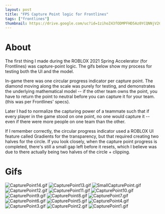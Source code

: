 ```yaml
---
layout: post
title: "FPS Capture Point logic for Frontlines"
tags: ["frontlines"]
thumbnail: https://drive.google.com/uc?id=1zihoZ43fODMPFHD5Az0YCQNNjV2C3SwR&export=download
---
```


# About

The first thing I made during the ROBLOX 2021 Spring Accelerator (for Frontlines) was capture-point logic. The gifs below show my process for testing both the UI and the model.

In-game there was one circular progress indicator per capture point. The diamond moving along the scale was purely for testing, and demonstrates the underlying mathematical model -- if the other team owns the point, you have to return the point to neutral before you can capture it for your team. (this was per Frontlines' specs). 

Later I had to normalize the capturing power of a teammate such that if every player in the game stood on one point, no one would capture it -- even if there were more people on one team than the other. 

If I remember correctly, the circular progress indicator used a ROBLOX UI feature called Gradients for the transparency, but that required creating two halves for the circle. If you look closely, when the capture point progress is completed, there's still a small gap left before it resets, which I believe was due to there actually being two halves of the circle + clipping.

# Gifs
![CapturePoint14.gif](https://drive.google.com/uc?id=1zihoZ43fODMPFHD5Az0YCQNNjV2C3SwR&export=download)
![CapturePoint13.gif](https://drive.google.com/uc?id=1CF2vkpgBCt-ogJGal-CXz1FB-iGNPuDe&export=download)
![SmallCapturePoint.gif](https://drive.google.com/uc?id=1TuAhelFw3aYOrQU0GFnRSqbGJVshN_I8&export=download)
![CapturePoint12.gif](https://drive.google.com/uc?id=1VOfno2scpmM2gHfIYoyS2sP3y4uIaW0r&export=download)
![CapturePoint11.gif](https://drive.google.com/uc?id=16L9t1bXkBvbOI2pWVx6zCCDEyi4wY9ig&export=download)
![CapturePoint10.gif](https://drive.google.com/uc?id=16F8Tb7qifSM-3LtnsgjRInpXtl_BQYYa&export=download)
![CapturePoint9.gif](https://drive.google.com/uc?id=1cbYGMWd_QcIlgAgFsT25Op8GS5SruB41&export=download)
![CapturePoint8.gif](https://drive.google.com/uc?id=1-4zC_tY4lMyQ99PS2IwQ0NHPb-Eozw4N&export=download)
![CapturePoint7.gif](https://drive.google.com/uc?id=1xhkZ08UZKe5fMPO0ZhKFkzsg-MGu6gNM&export=download)
![CapturePoint6.gif](https://drive.google.com/uc?id=1yjybXDG_KutbT1PbUanhGk1ArJUuiT4_&export=download)
![CapturePoint5.gif](https://drive.google.com/uc?id=17vADy6GvQAyBp0alZon4b44nE6zoa8KS&export=download)
![CapturePoint4.gif](https://drive.google.com/uc?id=16doLrKALkwoou72MFY4TkQkgn5j9KIjs&export=download)
![CapturePoint3.gif](https://drive.google.com/uc?id=1FP17-L9FiP4Agjc55zw1l2FjuIPHpIgR&export=download)
![CapturePoint2.gif](https://drive.google.com/uc?id=11Onknu3ZcKB0tnAFg_8WXS9SoEEGP1Wr&export=download)
![CapturePoint1.gif](https://drive.google.com/uc?id=1wWOQ0RUzT5P3FPD0f1GDUGkaLkvE55r4&export=download)
